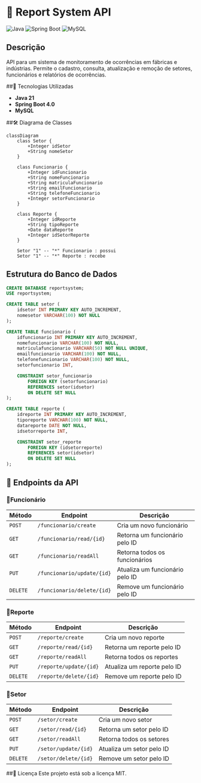 # 📌 Report System API

![Java](https://img.shields.io/badge/Java-17-blue?style=for-the-badge&logo=openjdk)
![Spring Boot](https://img.shields.io/badge/Spring%20Boot-4.0-brightgreen?style=for-the-badge&logo=spring)
![MySQL](https://img.shields.io/badge/MySQL-8.0-orange?style=for-the-badge&logo=mysql)

## Descrição
API para um sistema de monitoramento de ocorrências em fábricas e indústrias. Permite o cadastro, consulta, atualização e remoção de setores, funcionários e relatórios de ocorrências.

##🚀 Tecnologias Utilizadas
- **Java 21**
- **Spring Boot 4.0**
- **MySQL**

##🛠️ Diagrama de Classes
```mermaid
classDiagram
    class Setor {
        +Integer idSetor
        +String nomeSetor
    }

    class Funcionario {
        +Integer idFuncionario
        +String nomeFuncionario
        +String matriculaFuncionario
        +String emailFuncionario
        +String telefoneFuncionario
        +Integer setorFuncionario
    }

    class Reporte {
        +Integer idReporte
        +String tipoReporte
        +Date dataReporte
        +Integer idSetorReporte
    }

    Setor "1" -- "*" Funcionario : possui
    Setor "1" -- "*" Reporte : recebe
```
## Estrutura do Banco de Dados
```sql
CREATE DATABASE reportsystem;
USE reportsystem;

CREATE TABLE setor (
    idsetor INT PRIMARY KEY AUTO_INCREMENT,
    nomesetor VARCHAR(100) NOT NULL
);

CREATE TABLE funcionario (
    idfuncionario INT PRIMARY KEY AUTO_INCREMENT,
    nomefuncionario VARCHAR(100) NOT NULL,
    matriculafuncionario VARCHAR(50) NOT NULL UNIQUE,
    emailfuncionario VARCHAR(100) NOT NULL,
    telefonefuncionario VARCHAR(100) NOT NULL,
    setorfuncionario INT,

    CONSTRAINT setor_funcionario
        FOREIGN KEY (setorfuncionario)
        REFERENCES setor(idsetor)
        ON DELETE SET NULL
);

CREATE TABLE reporte (
    idreporte INT PRIMARY KEY AUTO_INCREMENT,
    tiporeporte VARCHAR(100) NOT NULL,
    datareporte DATE NOT NULL,
    idsetorreporte INT,

    CONSTRAINT setor_reporte
        FOREIGN KEY (idsetorreporte)
        REFERENCES setor(idsetor)
        ON DELETE SET NULL
);
```

## 📖 Endpoints da API
### 🔹**Funcionário**
| Método | Endpoint | Descrição |
|---------|---------|------------|
| `POST` | `/funcionario/create` | Cria um novo funcionário |
| `GET` | `/funcionario/read/{id}` | Retorna um funcionário pelo ID |
| `GET` | `/funcionario/readAll` | Retorna todos os funcionários |
| `PUT` | `/funcionario/update/{id}` | Atualiza um funcionário pelo ID |
| `DELETE` | `/funcionario/delete/{id}` | Remove um funcionário pelo ID |

### 🔹**Reporte**
| Método | Endpoint | Descrição |
|---------|---------|------------|
| `POST` | `/reporte/create` | Cria um novo reporte |
| `GET` | `/reporte/read/{id}` | Retorna um reporte pelo ID |
| `GET` | `/reporte/readAll` | Retorna todos os reportes |
| `PUT` | `/reporte/update/{id}` | Atualiza um reporte pelo ID |
| `DELETE` | `/reporte/delete/{id}` | Remove um reporte pelo ID |

### 🔹**Setor**
| Método | Endpoint | Descrição |
|---------|---------|------------|
| `POST` | `/setor/create` | Cria um novo setor |
| `GET` | `/setor/read/{id}` | Retorna um setor pelo ID |
| `GET` | `/setor/readAll` | Retorna todos os setores |
| `PUT` | `/setor/update/{id}` | Atualiza um setor pelo ID |
| `DELETE` | `/setor/delete/{id}` | Remove um setor pelo ID |



##📄 Licença
Este projeto está sob a licença MIT.


